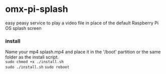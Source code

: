 # omx-pi-splash
easy peasy service to play a video file in place of the default Raspberry Pi OS splash screen  
  
  ### install
  Name your mp4 splash.mp4 and place it in the '/boot' partition or the same folder as the install script.  
  `sudo chmod +x ./install.sh`  
  `sudo ./install.sh` 
  `sudo reboot`  
  
